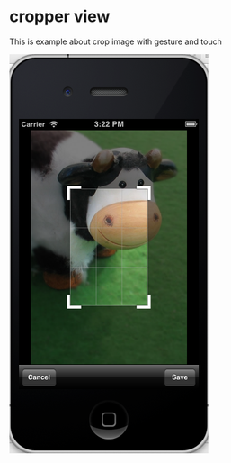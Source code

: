 cropper view
=======

This is example about crop image with gesture and touch

![Screenshot](Screen.png)